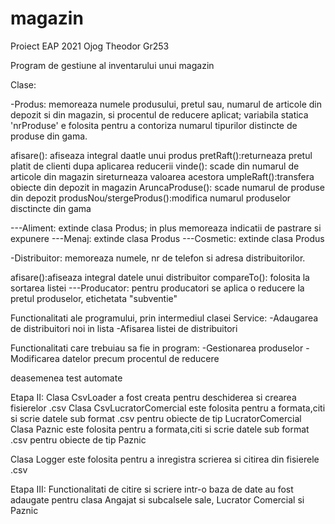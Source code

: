 # magazin
Proiect EAP 2021
Ojog Theodor Gr253


Program de gestiune al inventarului unui magazin

Clase:

-Produs: memoreaza numele produsului, pretul sau, numarul de articole din depozit si din magazin, si procentul de reducere aplicat; variabila statica 'nrProduse' e folosita pentru a contoriza numarul tipurilor distincte de produse din gama.

afisare(): afiseaza integral daatle unui produs 
pretRaft():returneaza pretul platit de clienti dupa aplicarea reducerii 
vinde(): scade din numarul de articole din magazin sireturneaza valoarea acestora 
umpleRaft():transfera obiecte din depozit in magazin 
AruncaProduse(): scade numarul de produse din depozit 
produsNou/stergeProdus():modifica numarul produselor disctincte din gama

---Aliment: extinde clasa Produs; in plus memoreaza indicatii de pastrare si expunere 
---Menaj: extinde clasa Produs 
---Cosmetic: extinde clasa Produs

-Distribuitor: memoreaza numele, nr de telefon si adresa distribuitorilor.

afisare():afiseaza integral datele unui distribuitor 
compareTo(): folosita la sortarea listei
---Producator: pentru producatori se aplica o reducere la pretul produselor, etichetata "subventie"

Functionalitati ale programului, prin intermediul clasei Service: -Adaugarea de distribuitori noi in lista -Afisarea listei de distribuitori

Functionalitati care trebuiau sa fie in program: 
-Gestionarea produselor 
-Modificarea datelor precum procentul de reducere

deasemenea test automate

Etapa II:
Clasa CsvLoader a fost creata pentru deschiderea si crearea fisierelor .csv
Clasa CsvLucratorComercial este folosita pentru a formata,citi si scrie datele sub format .csv pentru obiecte de tip LucratorComercial
Clasa Paznic este folosita pentru a formata,citi si scrie datele sub format .csv pentru obiecte de tip Paznic

Clasa Logger este folosita pentru a inregistra scrierea si citirea din fisierele .csv

Etapa III:
Functionalitati de citire si scriere intr-o baza de date au fost adaugate pentru clasa Angajat si subcalsele sale, Lucrator Comercial si Paznic
